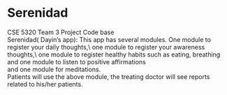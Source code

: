 # Serenidad
CSE 5320 Team 3 Project Code base\
Serenidad( Dayin’s app): This app has several modules. 
One module to register your daily thoughts,\ 
one module to register your awareness thoughts,\ 
one module to register healthy habits such as eating, breathing \
and one module to listen to positive affirmations \
and one module for meditations. \
Patients will use the above module, the treating doctor will see reports related to his/her patients.
